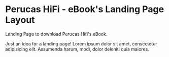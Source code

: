 # Perucas HiFi - eBook's Landing Page Layout
Landing Page to download Perucas Hifi's eBook.

Just an idea for a landing page!
Lorem ipsum dolor sit amet, consectetur adipisicing elit. Assumenda harum, modi, dolor deleniti quia maiores.
